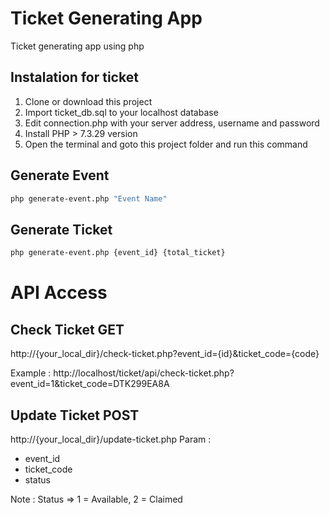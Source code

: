 # Ticket Generating App
Ticket generating app using php

## Instalation for ticket
1. Clone or download this project
2. Import ticket_db.sql to your localhost database
3. Edit connection.php with your server address, username and password
4. Install PHP > 7.3.29 version
5. Open the terminal and goto this project folder and run this command

## Generate Event
```bash
php generate-event.php "Event Name"
```

## Generate Ticket
```bash
php generate-event.php {event_id} {total_ticket}
```

# API Access
## Check Ticket GET
http://{your_local_dir}/check-ticket.php?event_id={id}&ticket_code={code}

Example : 
http://localhost/ticket/api/check-ticket.php?event_id=1&ticket_code=DTK299EA8A

## Update Ticket POST
http://{your_local_dir}/update-ticket.php
Param : 
- event_id
- ticket_code
- status

Note : 
Status => 1 = Available, 2 = Claimed

